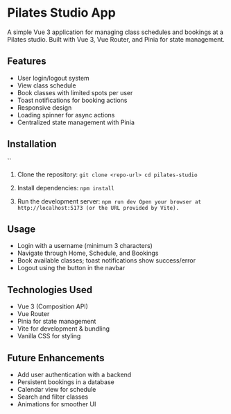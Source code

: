 # Pilates Studio App
A simple Vue 3 application for managing class schedules and bookings at a Pilates studio. Built with Vue 3, Vue Router, and Pinia for state management.

## Features
* User login/logout system
* View class schedule
* Book classes with limited spots per user
* Toast notifications for booking actions
* Responsive design
* Loading spinner for async actions
* Centralized state management with Pinia

## Installation
``
1. Clone the repository:
``
git clone <repo-url>
cd pilates-studio
``

2. Install dependencies:
``
npm install
``

3. Run the development server:
``
npm run dev
Open your browser at http://localhost:5173 (or the URL provided by Vite).
``

## Usage
* Login with a username (minimum 3 characters)
* Navigate through Home, Schedule, and Bookings
* Book available classes; toast notifications show success/error
* Logout using the button in the navbar

## Technologies Used
* Vue 3 (Composition API)
* Vue Router
* Pinia for state management
* Vite for development & bundling
* Vanilla CSS for styling

## Future Enhancements
* Add user authentication with a backend
* Persistent bookings in a database
* Calendar view for schedule
* Search and filter classes
* Animations for smoother UI